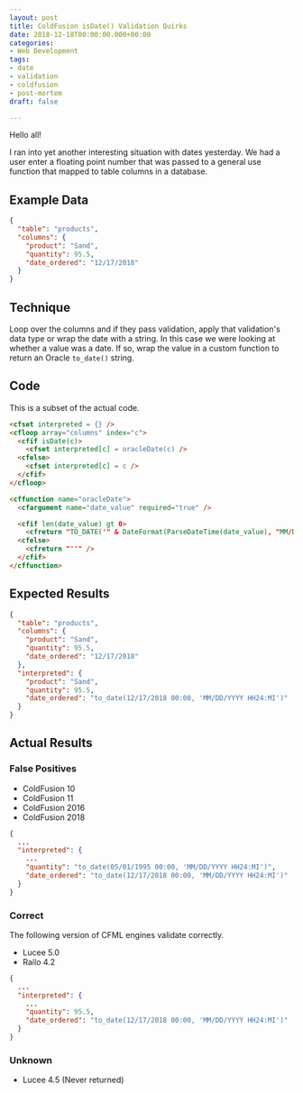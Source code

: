 ```yaml
---
layout: post
title: ColdFusion isDate() Validation Quirks
date: 2018-12-18T00:00:00.000+00:00
categories:
- Web Development
tags:
- date
- validation
- coldfusion
- post-mortem
draft: false

---
```

Hello all!

I ran into yet another interesting situation with dates yesterday. We had a user enter a floating point number that was passed to a general use function that mapped to table columns in a database.

## Example Data

```json
{
  "table": "products",
  "columns": {
    "product": "Sand",
    "quantity": 95.5,
    "date_ordered": "12/17/2018"
  }
}
```

## Technique

Loop over the columns and if they pass validation, apply that validation's data type or wrap the date with a string. In this case we were looking at whether a value was a date. If so, wrap the value in a custom function to return an Oracle `to_date()` string.

## Code

This is a subset of the actual code.

```html
<cfset interpreted = {} />
<cfloop array="columns" index="c">
  <cfif isDate(c)>
    <cfset interpreted[c] = oracleDate(c) />
  <cfelse>
    <cfset interpreted[c] = c />
  </cfif>
</cfloop>

<cffunction name="oracleDate">
  <cfargument name="date_value" required="true" />

  <cfif len(date_value) gt 0>
    <cfreturn "TO_DATE('" & DateFormat(ParseDateTime(date_value), "MM/DD/YYYY") & " " & TimeFormat(ParseDateTime(date_value), "HH:mm") & "','MM/DD/YYYY HH24:MI')" />
  <cfelse>
    <cfreturn "''" />
  </cfif>
</cffunction>
```

## Expected Results

```json
{
  "table": "products",
  "columns": {
    "product": "Sand",
    "quantity": 95.5,
    "date_ordered": "12/17/2018"
  },
  "interpreted": {
    "product": "Sand",
    "quantity": 95.5,
    "date_ordered": "to_date(12/17/2018 00:00, 'MM/DD/YYYY HH24:MI')"
  }
}
```

## Actual Results

### False Positives

- ColdFusion 10
- ColdFusion 11
- ColdFusion 2016
- ColdFusion 2018

```json
{
  ...
  "interpreted": {
    ...
    "quantity": "to_date(05/01/1995 00:00, 'MM/DD/YYYY HH24:MI')",
    "date_ordered": "to_date(12/17/2018 00:00, 'MM/DD/YYYY HH24:MI')"
  }
}
```

### Correct

The following version of CFML engines validate correctly.

- Lucee 5.0
- Railo 4.2

```json
{
  ...
  "interpreted": {
    ...
    "quantity": 95.5,
    "date_ordered": "to_date(12/17/2018 00:00, 'MM/DD/YYYY HH24:MI')"
  }
}
```

### Unknown

- Lucee 4.5 (Never returned)
